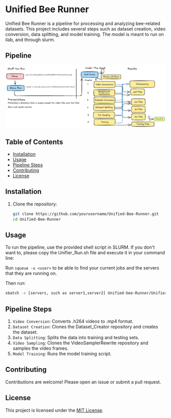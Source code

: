 # Unified Bee Runner

Unified Bee Runner is a pipeline for processing and analyzing bee-related datasets. This project includes several steps such as dataset creation, video conversion, data splitting, and model training. The model is meant to run on ilab, and through slurm.

## Pipeline

![PipelineImage](UnifiedRunImage.png)

## Table of Contents

- [Installation](#installation)
- [Usage](#usage)
- [Pipeline Steps](#pipeline-steps)
- [Contributing](#contributing)
- [License](#license)

## Installation

1. Clone the repository:

   ```sh
   git clone https://github.com/yourusername/Unified-Bee-Runner.git
   cd Unified-Bee-Runner
   ```

## Usage

To run the pipeline, use the provided shell script in SLURM. If you don't want to, please copy the Unifier_Run.sh file and execute it in your command line:

Run `squeue -u <user>` to be able to find your current jobs and the servers that they are running on.

Then run:

```sh
sbatch -x [servers, such as server1,server2] Unified-bee-Runner/Unifier_Run.sh
```

## Pipeline Steps

1. `Video Conversion`: Converts .h264 videos to .mp4 format.
2. `Dataset Creation`: Clones the Dataset_Creator repository and creates the dataset.
3. `Data Splitting`: Splits the data into training and testing sets.
4. `Video Sampling`: Clones the VideoSamplerRewrite repository and samples the video frames.
5. `Model Training`: Runs the model training script.

## Contributing

Contributions are welcome! Please open an issue or submit a pull request.

## License

This project is licensed under the [MIT License](LICENSE).
